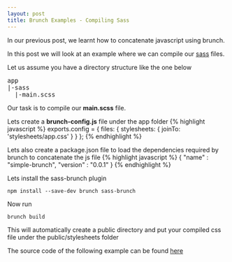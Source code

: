 ```yaml
---
layout: post
title: Brunch Examples - Compiling Sass
---
```



In our previous post, we learnt how to concatenate javascript using brunch.

In this post we will look at an example where we can compile our [sass](http://sass-lang.com/) files.

Let us assume you have a directory structure like the one below
<pre>
app
|-sass
  |-main.scss
</pre>

Our task is to compile our **main.scss** file.

Lets create a **brunch-config.js** file under the app folder
{% highlight javascript %}
exports.config = {
  files: {
    stylesheets: {
      joinTo: 'stylesheets/app.css'
    }
  }
};
{% endhighlight %}

Lets also create a package.json file to load the dependencies required by brunch to concatenate the js file
{% highlight javascript %}
{
  "name" : "simple-brunch",
  "version" : "0.0.1"
}
{% endhighlight %}


Lets install the sass-brunch plugin
```
npm install --save-dev brunch sass-brunch
```

Now run
```
brunch build
```
This will automatically create a public directory and put your compiled css file under the public/stylesheets folder

The source code of the following example can be found [here](https://github.com/anoopmd/brunch-examples/tree/master/brunch-sass)